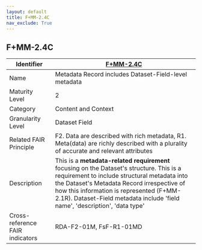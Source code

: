 ```yaml
---
layout: default
title: F+MM-2.4C
nav_exclude: True
---
```


## F+MM-2.4C

| Identifier | [F+MM-2.4C](https://github.com/FAIRplus/Data-Maturity/blob/indicator-definitions/docs/_indicators/D.%20F+MM-2.4C.md) |
| ---------- | ----------|
| Name | Metadata Record includes Dataset-Field-level metadata |
| Maturity Level | 2 |
| Category | Content and Context |
| Granularity Level | Dataset Field |
| Related FAIR Principle | F2. Data are described with rich metadata, R1. Meta(data) are richly described with a plurality of accurate and relevant attributes |
| Description | This is a **metadata-related requirement** focusing on the Dataset's structure. This is a requirement to include structural metadata into the Dataset's Metadata Record irrespective of how this information is represented (F+MM-2.1R). Dataset-Field metadata include 'field name', 'description', 'data type' |
| Cross-reference FAIR indicators | RDA-F2-01M, FsF-R1-01MD |
